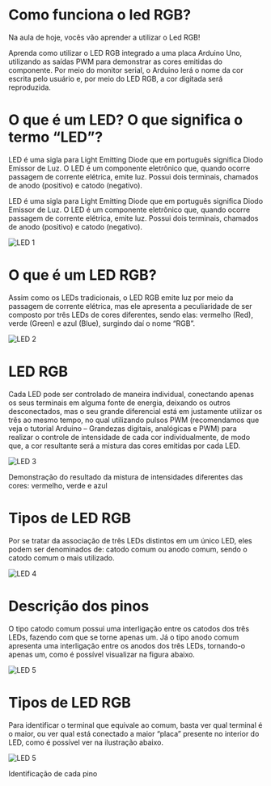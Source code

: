 # Como funciona o led RGB?

Na aula de hoje, vocês vão aprender a utilizar o Led RGB!​​

Aprenda como utilizar o LED RGB integrado a uma placa Arduino Uno, utilizando as saídas PWM para demonstrar as cores emitidas do componente. Por meio do monitor serial, o Arduino lerá o nome da cor escrita pelo usuário e, por meio do LED RGB, a cor digitada será reproduzida.​

# O que é um LED? O que significa o termo “LED”?

LED é uma sigla para Light Emitting Diode que em português significa Diodo Emissor de Luz. O LED é um componente eletrônico que, quando ocorre passagem de corrente elétrica, emite luz. Possui dois terminais, chamados de anodo (positivo) e catodo (negativo).

LED é uma sigla para Light Emitting Diode que em português significa Diodo Emissor de Luz. O LED é um componente eletrônico que, quando ocorre passagem de corrente elétrica, emite luz. Possui dois terminais, chamados de anodo (positivo) e catodo (negativo).

![LED 1](https://i1.wp.com/portal.vidadesilicio.com.br/wp-content/uploads/2017/10/of_Led.svg.png?resize=158%2C356&ssl=1)

# O que é um LED RGB?

Assim como os LEDs tradicionais, o LED RGB emite luz por meio da passagem de corrente elétrica, mas ele apresenta a peculiaridade de ser composto por três LEDs de cores diferentes, sendo elas: vermelho (Red), verde (Green) e azul (Blue), surgindo daí o nome “RGB”.

![LED 2](https://i1.wp.com/portal.vidadesilicio.com.br/wp-content/uploads/2018/02/2da19fe0a2.jpg?resize=284%2C284&ssl=1)

# LED RGB

Cada LED pode ser controlado de maneira individual, conectando apenas os seus terminais em alguma fonte de energia, deixando os outros desconectados, mas o seu grande diferencial está em justamente utilizar os três ao mesmo tempo, no qual utilizando pulsos PWM (recomendamos que veja o tutorial Arduino – Grandezas digitais, analógicas e PWM) para realizar o controle de intensidade de cada cor individualmente, de modo que, a cor resultante será a mistura das cores emitidas por cada LED.

![LED 3](https://i1.wp.com/portal.vidadesilicio.com.br/wp-content/uploads/2018/02/RGB_LED_anim.gif?resize=527%2C200&ssl=1)

Demonstração do resultado da mistura de intensidades diferentes das cores: vermelho, verde e azul

# Tipos de LED RGB

Por se tratar da associação de três LEDs distintos em um único LED, eles podem ser denominados de: catodo comum ou anodo comum, sendo o catodo comum o mais utilizado.

![LED 4](https://i1.wp.com/portal.vidadesilicio.com.br/wp-content/uploads/2018/02/rgb.jpg?resize=300%2C177&ssl=1)

# Descrição dos pinos

O tipo catodo comum possui uma interligação entre os catodos dos três LEDs, fazendo com que se torne apenas um. Já o tipo anodo comum apresenta uma interligação entre os anodos dos três LEDs, tornando-o apenas um, como é possível visualizar na figura abaixo.

![LED 5](https://i0.wp.com/portal.vidadesilicio.com.br/wp-content/uploads/2018/02/LED-RGB-tipos.png?resize=300%2C191&ssl=1)

# Tipos de LED RGB

Para identificar o terminal que equivale ao comum, basta ver qual terminal é o maior, ou ver qual está conectado a maior “placa” presente no interior do LED, como é possível ver na ilustração abaixo.

![LED 5](https://i1.wp.com/portal.vidadesilicio.com.br/wp-content/uploads/2018/02/img01_arduino_utilizando_led_rgb_catodo_anodo_comum.png?resize=390%2C301&ssl=1)

Identificação de cada pino​